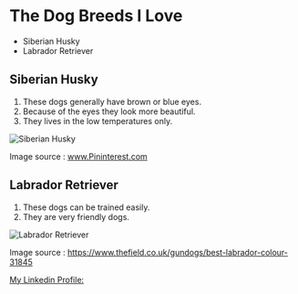 # The Dog Breeds I Love
- Siberian Husky
- Labrador Retriever
## Siberian Husky
1. These dogs generally have brown or blue eyes.
2. Because of the eyes they look more beautiful.
3. They lives in the low temperatures only.

![Siberian Husky](https://i.pinimg.com/originals/d5/a8/34/d5a834e6a8d9ede51cedbed7ccd2fa01.jpg)

Image source : www.Pininterest.com
## Labrador Retriever
1. These dogs can be trained easily.
2. They are very friendly dogs.

![Labrador Retriever](https://keyassets.timeincuk.net/inspirewp/live/wp-content/uploads/sites/3/2016/04/Best-labrador-colour-630x400.jpg)
 
Image source : https://www.thefield.co.uk/gundogs/best-labrador-colour-31845

[My Linkedin Profile:](https://www.linkedin.com/in/bharath-kumar-gandhasiri-61a34914b/)
